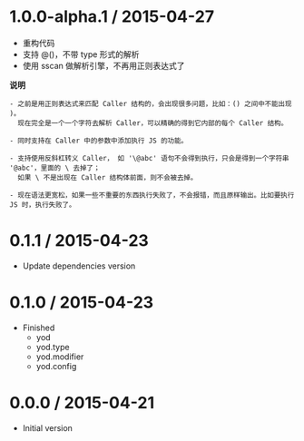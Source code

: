 
1.0.0-alpha.1 / 2015-04-27
==========================

  * 重构代码
  * 支持 @()，不带 type 形式的解析
  * 使用 sscan 做解析引擎，不再用正则表达式了

__说明__

    - 之前是用正则表达式来匹配 Caller 结构的，会出现很多问题，比如：() 之间中不能出现 )。
      现在完全是一个一个字符去解析 Caller，可以精确的得到它内部的每个 Caller 结构。

    - 同时支持在 Caller 中的参数中添加执行 JS 的功能。

    - 支持使用反斜杠转义 Caller， 如 '\@abc' 语句不会得到执行，只会是得到一个字符串 '@abc'，里面的 \ 去掉了；
      如果 \ 不是出现在 Caller 结构体前面，则不会被去掉。
    
    - 现在语法更宽松，如果一些不重要的东西执行失败了，不会报错，而且原样输出。比如要执行 JS 时，执行失败了。


0.1.1 / 2015-04-23
==================

  * Update dependencies version

0.1.0 / 2015-04-23
==================

  * Finished
    - yod
    - yod.type
    - yod.modifier
    - yod.config

0.0.0 / 2015-04-21
==================

  *  Initial version
